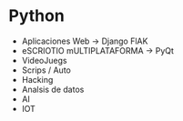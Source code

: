 # Python
- Aplicaciones Web -> Django FlAK
- eSCRIOTIO mULTIPLATAFORMA -> PyQt
- VideoJuegs
- Scrips / Auto
- Hacking
- Analsis de datos
- AI
- IOT